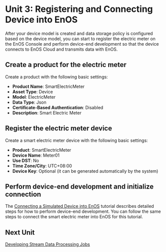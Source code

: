 # Unit 3: Registering and Connecting Device into EnOS

After your device model is created and data storage policy is configured based on the device model, you can start to register the electric meter on the EnOS Console and perform device-end development so that the device connects to EnOS Cloud and transmits data with EnOS.

## Create a product for the electric meter

Create a product with the following basic settings:

- **Product Name**: SmartElectricMeter
- **Asset Type**: Device
- **Model**: ElectricMeter
- **Data Type**: Json
- **Certificate-Based Authentication**: Disabled
- **Description**: Smart Electric Meter

## Register the electric meter device

Create a smart electric meter device with the following basic settings:

- **Product**: SmartElectricMeter
- **Device Name**: Meter01
- **Use DST**: No
- **Time Zone/City**: UTC+08:00
- **Device Key**: Optional (it can be generated automatically by the system)

## Perform device-end development and initialize connection

The [Connecting a Simulated Device into EnOS](/docs/device-connection/en/2.0.8/tutorial/connecting_device_simulated/index.html) tutorial describes detailed steps for how to perform device-end development. You can follow the same steps to connect the smart electric meter into EnOS for this tutorial.

## Next Unit

[Developing Stream Data Processing Jobs](developing_streams)

<!--end-->